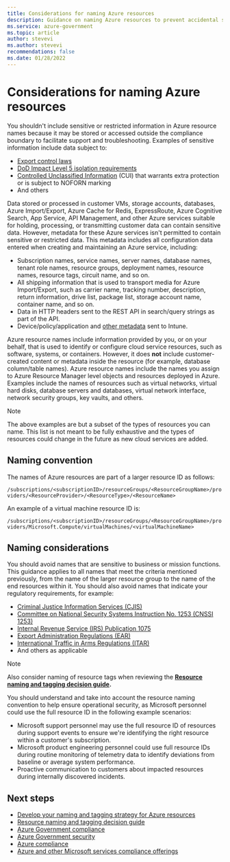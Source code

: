 ```yaml
---
title: Considerations for naming Azure resources
description: Guidance on naming Azure resources to prevent accidental spillage of sensitive data.
ms.service: azure-government
ms.topic: article
author: stevevi
ms.author: stevevi
recommendations: false
ms.date: 01/28/2022
---
```


# Considerations for naming Azure resources

You shouldn't include sensitive or restricted information in Azure resource names because it may be stored or accessed outside the compliance boundary to facilitate support and troubleshooting. Examples of sensitive information include data subject to:

- [Export control laws](./documentation-government-overview-itar.md)
- [DoD Impact Level 5 isolation requirements](./documentation-government-impact-level-5.md)
- [Controlled Unclassified Information](/azure/compliance/offerings/offering-nist-800-171) (CUI) that warrants extra protection or is subject to NOFORN marking
- And others

Data stored or processed in customer VMs, storage accounts, databases, Azure Import/Export, Azure Cache for Redis, ExpressRoute, Azure Cognitive Search, App Service, API Management, and other Azure services suitable for holding, processing, or transmitting customer data can contain sensitive data. However, metadata for these Azure services isn't permitted to contain sensitive or restricted data. This metadata includes all configuration data entered when creating and maintaining an Azure service, including:

- Subscription names, service names, server names, database names, tenant role names, resource groups, deployment names, resource names, resource tags, circuit name, and so on.
- All shipping information that is used to transport media for Azure Import/Export, such as carrier name, tracking number, description, return information, drive list, package list, storage account name, container name, and so on.
- Data in HTTP headers sent to the REST API in search/query strings as part of the API.
- Device/policy/application and [other metadata](/mem/intune/protect/privacy-data-collect) sent to Intune.

Azure resource names include information provided by you, or on your behalf, that is used to identify or configure cloud service resources, such as software, systems, or containers. However, it does **not** include customer-created content or metadata inside the resource (for example, database column/table names). Azure resource names include the names you assign to Azure Resource Manager level objects and resources deployed in Azure. Examples include the names of resources such as virtual networks, virtual hard disks, database servers and databases, virtual network interface, network security groups, key vaults, and others.

> [!NOTE]
> The above examples are but a subset of the types of resources you can name. This list is not meant to be fully exhaustive and the types of resources could change in the future as new cloud services are added.
>

## Naming convention

The names of Azure resources are part of a larger resource ID as follows:

`/subscriptions/<subscriptionID>/resourceGroups/<ResourceGroupName>/providers/<ResourceProvider>/<ResourceType>/<ResourceName>`

An example of a virtual machine resource ID is:

`/subscriptions/<subscriptionID>/resourceGroups/<ResourceGroupName>/providers/Microsoft.Compute/virtualMachines/<virtualMachineName>`

## Naming considerations

You should avoid names that are sensitive to business or mission functions. This guidance applies to all names that meet the criteria mentioned previously, from the name of the larger resource group to the name of the end resources within it. You should also avoid names that indicate your regulatory requirements, for example:

- [Criminal Justice Information Services (CJIS)](/azure/compliance/offerings/offering-cjis)
- [Committee on National Security Systems Instruction No. 1253 (CNSSI 1253)](/azure/compliance/offerings/offering-cnssi-1253)
- [Internal Revenue Service (IRS) Publication 1075](/azure/compliance/offerings/offering-irs-1075)
- [Export Administration Regulations (EAR)](/azure/compliance/offerings/offering-ear)
- [International Traffic in Arms Regulations (ITAR)](/azure/compliance/offerings/offering-itar)
- And others as applicable

> [!NOTE]
> Also consider naming of resource tags when reviewing the **[Resource naming and tagging decision guide](/azure/cloud-adoption-framework/decision-guides/resource-tagging/).**

You should understand and take into account the resource naming convention to help ensure operational security, as Microsoft personnel could use the full resource ID in the following example scenarios:

- Microsoft support personnel may use the full resource ID of resources during support events to ensure we're identifying the right resource within a customer's subscription.
- Microsoft product engineering personnel could use full resource IDs during routine monitoring of telemetry data to identify deviations from baseline or average system performance.
- Proactive communication to customers about impacted resources during internally discovered incidents.

## Next steps

- [Develop your naming and tagging strategy for Azure resources](/azure/cloud-adoption-framework/ready/azure-best-practices/naming-and-tagging)
- [Resource naming and tagging decision guide](/azure/cloud-adoption-framework/decision-guides/resource-tagging/)
- [Azure Government compliance](./documentation-government-plan-compliance.md)
- [Azure Government security](./documentation-government-plan-security.md)
- [Azure compliance](../compliance/index.yml)
- [Azure and other Microsoft services compliance offerings](/azure/compliance/offerings/)

